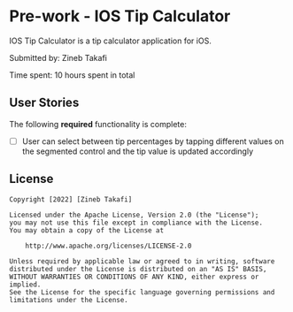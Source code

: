 # Pre-work - IOS Tip Calculator

IOS Tip Calculator is a tip calculator application for iOS.

Submitted by: Zineb Takafi

Time spent: 10 hours spent in total

## User Stories

The following **required** functionality is complete:

* [ ] User can select between tip percentages by tapping different values on the segmented control and the tip value is updated accordingly


## License

    Copyright [2022] [Zineb Takafi]

    Licensed under the Apache License, Version 2.0 (the "License");
    you may not use this file except in compliance with the License.
    You may obtain a copy of the License at

        http://www.apache.org/licenses/LICENSE-2.0

    Unless required by applicable law or agreed to in writing, software
    distributed under the License is distributed on an "AS IS" BASIS,
    WITHOUT WARRANTIES OR CONDITIONS OF ANY KIND, either express or implied.
    See the License for the specific language governing permissions and
    limitations under the License.

